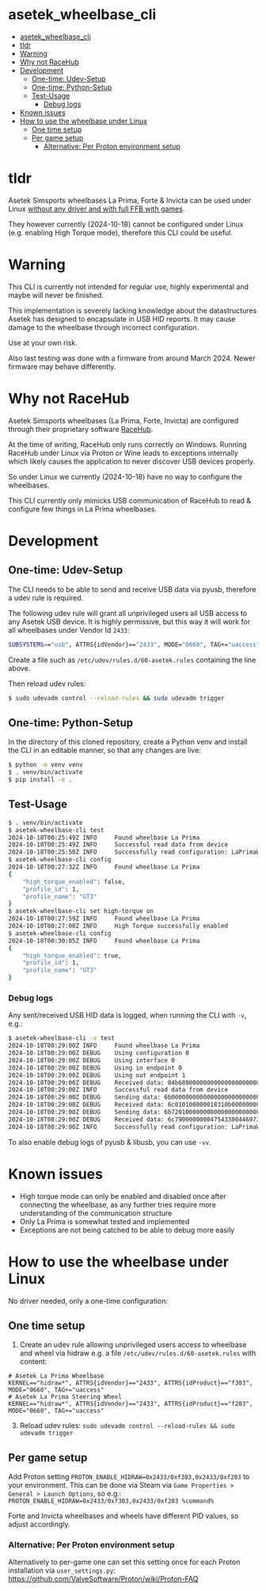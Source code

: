 asetek_wheelbase_cli
====================

- [asetek\_wheelbase\_cli](#asetek_wheelbase_cli)
- [tldr](#tldr)
- [Warning](#warning)
- [Why not RaceHub](#why-not-racehub)
- [Development](#development)
  - [One-time: Udev-Setup](#one-time-udev-setup)
  - [One-time: Python-Setup](#one-time-python-setup)
  - [Test-Usage](#test-usage)
    - [Debug logs](#debug-logs)
- [Known issues](#known-issues)
- [How to use the wheelbase under Linux](#how-to-use-the-wheelbase-under-linux)
  - [One time setup](#one-time-setup)
  - [Per game setup](#per-game-setup)
    - [Alternative: Per Proton environment setup](#alternative-per-proton-environment-setup)


# tldr
Asetek Simsports wheelbases La Prima, Forte & Invicta can be used under Linux [without any driver and with full FFB with games](#how-to-use-the-wheelbase-under-linux).

They however currently (2024-10-18) cannot be configured under Linux (e.g. enabling High Torque mode), therefore this CLI could be useful.

# Warning
This CLI is currently not intended for regular use, highly experimental and maybe will never be finished.

This implementation is severely lacking knowledge about the datastructures Asetek has designed to encapsulate in USB HID reports. It may cause damage to the wheelbase through incorrect configuration.

Use at your own risk.

Also last testing was done with a firmware from around March 2024. Newer firmware may behave differently.

# Why not RaceHub
Asetek Simsports wheelbases (La Prima, Forte, Invicta) are configured through their proprietary software [RaceHub](https://www.asetek.com/simsports/racehub/).

At the time of writing, RaceHub only runs correctly on Windows. Running RaceHub under Linux via Proton or Wine leads to exceptions internally which likely causes the application to never discover USB devices properly.

So under Linux we currently (2024-10-18) have no way to configure the wheelbases.

This CLI currently only mimicks USB communication of RaceHub to read & configure few things in La Prima wheelbases.

# Development
## One-time: Udev-Setup
The CLI needs to be able to send and receive USB data via pyusb, therefore a udev rule is required.

The following udev rule will grant all unprivileged users all USB access to any Asetek USB device. It is highly permissive, but this way it will work for all wheelbases under Vendor Id `2433`:
```bash
SUBSYSTEMS=="usb", ATTRS{idVendor}=="2433", MODE="0660", TAG+="uaccess"
```

Create a file such as `/etc/udev/rules.d/60-asetek.rules` containing the line above.

Then reload udev rules:
```bash
$ sudo udevadm control --reload-rules && sudo udevadm trigger
```

## One-time: Python-Setup
In the directory of this cloned repository, create a Python venv and install the CLI in an editable manner, so that any changes are live:
```bash
$ python -m venv venv
$ . venv/bin/activate
$ pip install -e .
```

## Test-Usage
```bash
$ . venv/bin/activate
$ asetek-wheelbase-cli test
2024-10-18T00:25:49Z INFO     Found wheelbase La Prima 
2024-10-18T00:25:49Z INFO     Successful read data from device 
2024-10-18T00:25:50Z INFO     Successfully read configuration: LaPrimaWheelbaseConfiguration(high_torque_enabled=False, profile_id=1, profile_name='GT3')
$ asetek-wheelbase-cli config
2024-10-18T00:27:32Z INFO     Found wheelbase La Prima 
{
    "high_torque_enabled": false,
    "profile_id": 1,
    "profile_name": "GT3"
}
$ asetek-wheelbase-cli set high-torque on
2024-10-18T00:27:59Z INFO     Found wheelbase La Prima 
2024-10-18T00:27:00Z INFO     High Torque successfully enabled
$ asetek-wheelbase-cli config
2024-10-18T00:30:05Z INFO     Found wheelbase La Prima 
{
    "high_torque_enabled": true,
    "profile_id": 1,
    "profile_name": "GT3"
}
```

### Debug logs
Any sent/received USB HID data is logged, when running the CLI with `-v`, e.g.:
```bash
$ asetek-wheelbase-cli -v test
2024-10-18T00:29:00Z INFO     Found wheelbase La Prima 
2024-10-18T00:29:00Z DEBUG    Using configuration 0 
2024-10-18T00:29:00Z DEBUG    Using interface 0 
2024-10-18T00:29:00Z DEBUG    Using in endpoint 0 
2024-10-18T00:29:00Z DEBUG    Using out endpoint 1 
2024-10-18T00:29:00Z DEBUG    Received data: 04b680000000000000000000000000000000000000000000000000000000000000 
2024-10-18T00:29:00Z INFO     Successful read data from device 
2024-10-18T00:29:00Z DEBUG    Sending data: 6b000000000000000000000000000000000000000000000000000000000000000000000000000000000000000000000000000000000000000000000000 
2024-10-18T00:29:00Z DEBUG    Received data: 6c010100000018310b0000000000b6800100010001000400010200000000000000000000000000000000000000000000000000000014000000a5a5a500 
2024-10-18T00:29:00Z DEBUG    Sending data: 6b720100000000000000000000000000000000000000000000000000000000000000000000000000000000000000000000000000000000000000000000 
2024-10-18T00:29:00Z DEBUG    Received data: 6c79000000004754330044697361626c696e0000000000000000000000000000000000000000a5a5000000000000000000000000000000000000000000 
2024-10-18T00:29:00Z INFO     Successfully read configuration: LaPrimaWheelbaseConfiguration(high_torque_enabled=False, profile_id=1, profile_name='GT3')
```

To also enable debug logs of pyusb & libusb, you can use `-vv`.

# Known issues
- High torque mode can only be enabled and disabled once after connecting the wheelbase, as any further tries require more understanding of the communication structure
- Only La Prima is somewhat tested and implemented
- Exceptions are not being catched to be able to debug more easily

# How to use the wheelbase under Linux
No driver needed, only a one-time configuration:

## One time setup
1. Create an udev rule allowing unprivileged users access to wheelbase and wheel via hidraw
  e.g. a file `/etc/udev/rules.d/60-asetek.rules` with content:
  ```
# Asetek La Prima Wheelbase
KERNEL=="hidraw*", ATTRS{idVendor}=="2433", ATTRS{idProduct}=="f303", MODE="0660", TAG+="uaccess"
# Asetek La Prima Steering Wheel
KERNEL=="hidraw*", ATTRS{idVendor}=="2433", ATTRS{idProduct}=="f203", MODE="0660", TAG+="uaccess"
  ```
3. Reload udev rules: `sudo udevadm control --reload-rules && sudo udevadm trigger`

## Per game setup
Add Proton setting `PROTON_ENABLE_HIDRAW=0x2433/0xf303,0x2433/0xf203` to your environment. This can be done via Steam via `Game Properties > General > Launch Options`, so e.g.:
`PROTON_ENABLE_HIDRAW=0x2433/0xf303,0x2433/0xf203 %command%`

Forte and Invicta wheelbases and wheels have different PID values, so adjust accordingly.

### Alternative: Per Proton environment setup
Alternatively to per-game one can set this setting once for each Proton installation via `user_settings.py`: https://github.com/ValveSoftware/Proton/wiki/Proton-FAQ

